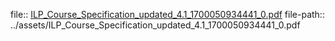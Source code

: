 file:: [ILP_Course_Specification_updated_4.1_1700050934441_0.pdf](../assets/ILP_Course_Specification_updated_4.1_1700050934441_0.pdf)
file-path:: ../assets/ILP_Course_Specification_updated_4.1_1700050934441_0.pdf
